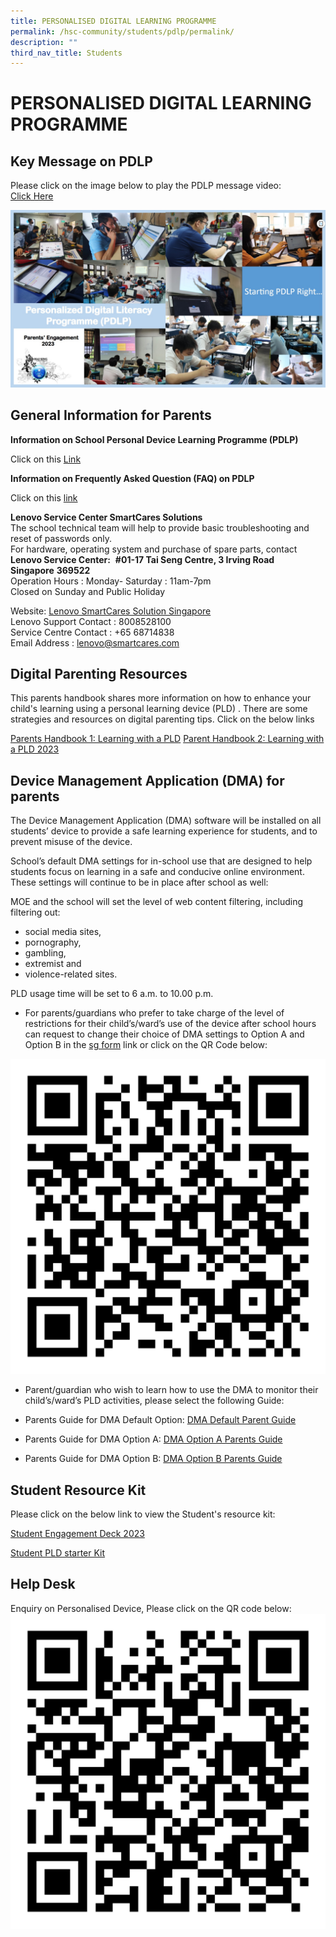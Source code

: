 ```yaml
---
title: PERSONALISED DIGITAL LEARNING PROGRAMME
permalink: /hsc-community/students/pdlp/permalink/
description: ""
third_nav_title: Students
---
```

PERSONALISED DIGITAL LEARNING PROGRAMME
=======================================

Key Message on PDLP
-------------------

Please click on the image below to play the PDLP message video:  
[Click Here](https://youtu.be/FkFdNk2xhKE)

![](/images/pdlp%20hod%20message.jpeg)

General Information for Parents
-------------------------------

**Information on School Personal Device Learning Programme (PDLP)**

Click on this [Link](/files/PDLP/PDLP%20Sharing%20with%20Parents.pdf)
  
**Information on Frequently Asked Question (FAQ) on PDLP**

Click on this [link](/files/PDLP/PDLP%20Parents%20Engagement%20FAQs_Final.pdf)
  
**Lenovo Service Center&nbsp;SmartCares Solutions**  
The school technical team will help to provide basic troubleshooting and reset of passwords only.  
For hardware, operating system and purchase of spare parts, contact  
**Lenovo Service Center:**&nbsp;&nbsp;**#01-17 Tai Seng Centre, 3 Irving Road Singapore**&nbsp;**369522**&nbsp;  
Operation Hours : Monday- Saturday : 11am-7pm  
Closed on Sunday and Public Holiday  
  
Website:&nbsp;[Lenovo SmartCares Solution Singapore](https://smartcares.com/contact)  
Lenovo Support Contact : 8008528100  
Service Centre Contact : +65 68714838  
Email Address : lenovo@smartcares.com

Digital Parenting Resources
---------------------------

This parents handbook shares more information on how to enhance your child's learning using a personal learning device (PLD) . There are some strategies and resources on digital parenting tips. Click on the below links  
  

[Parents Handbook 1: Learning with a PLD](/files/PDLP/ip2%20-%20parent%20handbook%20(i)%20on%20learning%20with%20a%20pld_2023.pdf)
  [Parent Handbook 2: Learning with a PLD 2023 ](/files/PDLP/ip3%20-%20parent%20handbook%20(ii)%20on%20learning%20with%20a%20pld_2023.pdf)

Device Management Application (DMA) for parents
-----------------------------------------------

The Device Management Application (DMA) software will be installed on all students’ device to provide a safe learning experience for students, and to prevent misuse of the device.  
  
School’s default DMA settings for in-school use that are designed to help students focus on learning in a safe and conducive online environment. These settings will continue to be in place after school as well:  
  
MOE and the school will set the level of web content filtering, including filtering out:  

*   social media sites,
*   pornography,
*   gambling,
*   extremist and
*   violence-related sites.

PLD usage time will be set to 6 a.m. to 10.00 p.m.  

*   For parents/guardians who prefer to take charge of the level of restrictions for their child’s/ward’s use of the device after school hours can request to change their choice of DMA settings to Option A and Option B in the&nbsp;[sg form](https://form.gov.sg/6163ec32fadcf1001324b515)&nbsp;link or click on the QR Code below:

![](/images/qr-code%20DMA%20parents.png) 

*   Parent/guardian who wish to learn how to use the DMA to monitor their child’s/ward’s PLD activities, please select the following Guide:
*   Parents Guide for DMA Default Option:
[DMA Default Parent Guide ](/files/PDLP/dma%20parent%20guide%20for%20default%20option%20(chrome%20devices)_2%20sep%2021.pdf)

  

  

  

  

  

  

  

  

  

  

  

  

  

  

  

  

*   Parents Guide for DMA Option A: 
 [DMA Option A Parents Guide](/files/PDLP/dma%20parent%20guide%20for%20option%20a%20(chrome%20devices)_2%20sep%2021.pdf)

  

  

  

  

  

  

  

  

  

  

  

  

  

  

  

  

*   Parents Guide for DMA Option B: 
 [DMA Option B  Parents Guide](/files/PDLP/dma%20parent%20guide%20for%20option%20b%20(chrome%20devices)_2%20sep%2021.pdf)

  

Student Resource Kit
--------------------

Please click on the below link to view the Student's resource kit:  

[Student Engagement Deck 2023](/files/PDLP/hsc%20-%20student%20engagement%20deck_2023.pdf)
[](/files/PDLP/hsc%20-%20student%20engagement%20deck_2023.pdf)

[Student PLD starter Kit](/files/PDLP/pdlp_starter_kit.pdf)

Help Desk
---------

Enquiry on Personalised Device, Please click on the QR code below:  
![Virtual Help Desk (Any urgent matter please approach our Technical Team at Computer Lab 1) )](/images/qrhelpdesk.png)